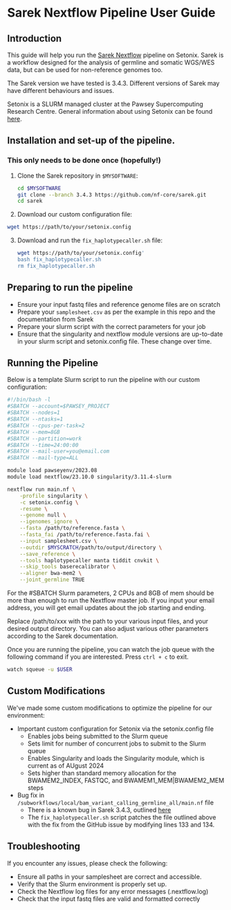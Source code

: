 # Sarek Nextflow Pipeline User Guide

## Introduction

This guide will help you run the [Sarek Nextflow](https://nf-co.re/sarek/3.4.3/) pipeline on Setonix. Sarek is a workflow designed for the analysis of germline and somatic WGS/WES data, but can be used for non-reference genomes too.

The Sarek version we have tested is 3.4.3. Different versions of Sarek may have different behaviours and issues. 

Setonix is a SLURM managed cluster at the Pawsey Supercomputing Research Centre. General information about using Setonix can be found [here](https://pawsey.atlassian.net/wiki/spaces/US/pages/51930840/Supercomputing+Documentation). 


## Installation and set-up of the pipeline. 
### This only needs to be done once (hopefully!)

1. Clone the Sarek repository in `$MYSOFTWARE`:
   ```bash
   cd $MYSOFTWARE
   git clone --branch 3.4.3 https://github.com/nf-core/sarek.git
   cd sarek
   ```
2.  Download our custom configuration file:
   ```bash
   wget https://path/to/your/setonix.config
   ```
3. Download and run the `fix_haplotypecaller.sh` file:
   ```bash
   wget https://path/to/your/setonix.config'
   bash fix_haplotypecaller.sh
   rm fix_haplotypecaller.sh
   ```

## Preparing to run the pipeline 
- Ensure your input fastq files and reference genome files are on scratch
- Prepare your `samplesheet.csv` as per the example in this repo and the documentation from Sarek
- Prepare your slurm script with the correct parameters for your job
- Ensure that the singularity and nextflow module versions are up-to-date in your slurm script and setonix.config file. These change over time. 


## Running the Pipeline

Below is a template Slurm script to run the pipeline with our custom configuration:

```bash
#!/bin/bash -l
#SBATCH --account=$PAWSEY_PROJECT
#SBATCH --nodes=1
#SBATCH --ntasks=1
#SBATCH --cpus-per-task=2
#SBATCH --mem=8GB
#SBATCH --partition=work
#SBATCH --time=24:00:00
#SBATCH --mail-user=you@email.com
#SBATCH --mail-type=ALL

module load pawseyenv/2023.08
module load nextflow/23.10.0 singularity/3.11.4-slurm

nextflow run main.nf \
	-profile singularity \
	-c setonix.config \
	-resume \
	--genome null \
	--igenomes_ignore \
	--fasta /path/to/reference.fasta \
	--fasta_fai /path/to/reference.fasta.fai \
	--input samplesheet.csv \
	--outdir $MYSCRATCH/path/to/output/directory \
	--save_reference \
	--tools haplotypecaller manta tiddit cnvkit \
	--skip_tools baserecalibrator \
	--aligner bwa-mem2 \
	--joint_germline TRUE
```
For the #SBATCH Slurm parameters, 2 CPUs and 8GB of mem should be more than enough to run the Nextflow master job. If you input your email address, you will get email updates about the job starting and ending. 

Replace /path/to/xxx with the path to your various input files, and your desired output directory. You can also adjust various other parameters according to the Sarek documentation. 

Once you are running the pipeline, you can watch the job queue with the following command if you are interested. Press `ctrl + c` to exit.
```bash
watch squeue -u $USER
```

## Custom Modifications
We've made some custom modifications to optimize the pipeline for our environment:
- Important custom configuration for Setonix via the setonix.config file
	- Enables jobs being submitted to the Slurm queue
 	- Sets limit for number of concurrent jobs to submit to the Slurm queue
  	- Enables Singularity and loads the Singularity module, which is current as of AUgust 2024
  	- Sets higher than standard memory allocation for the BWAMEM2_INDEX, FASTQC, and BWAMEM1_MEM|BWAMEM2_MEM steps 
- Bug fix in `/subworkflows/local/bam_variant_calling_germline_all/main.nf` file
	- There is a known bug in Sarek 3.4.3, outlined [here](https://github.com/nf-core/sarek/issues/1550)
 	- The `fix_haplotypecaller.sh` script patches the file outlined above with the fix from the GitHub issue by modifying lines 133 and 134.

## Troubleshooting
If you encounter any issues, please check the following:

- Ensure all paths in your samplesheet are correct and accessible.
- Verify that the Slurm environment is properly set up.
- Check the Nextflow log files for any error messages (.nextflow.log)
- Check that the input fastq files are valid and formatted correctly
